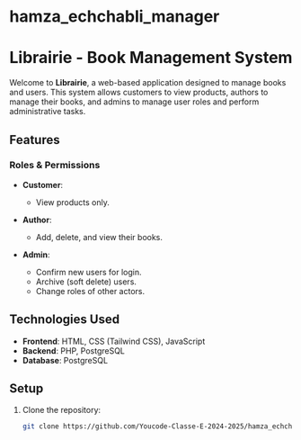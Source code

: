 # hamza_echchabli_manager
# Librairie - Book Management System

Welcome to **Librairie**, a web-based application designed to manage books and users. This system allows customers to view products, authors to manage their books, and admins to manage user roles and perform administrative tasks.

## Features

### Roles & Permissions

- **Customer**:
  - View products only.
  
- **Author**:
  - Add, delete, and view their books.
  
- **Admin**:
  - Confirm new users for login.
  - Archive (soft delete) users.
  - Change roles of other actors.

## Technologies Used

- **Frontend**: HTML, CSS (Tailwind CSS), JavaScript
- **Backend**: PHP, PostgreSQL
- **Database**: PostgreSQL

## Setup

1. Clone the repository:
   ```bash
   git clone https://github.com/Youcode-Classe-E-2024-2025/hamza_echchabli_manager.git 
   
